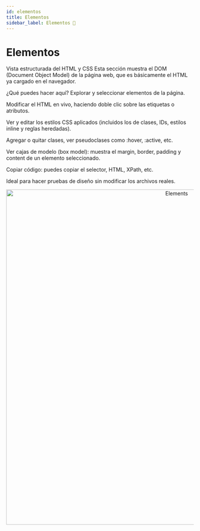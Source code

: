 ```yaml
---
id: elementos
title: Elementos
sidebar_label: Elementos 🔧
---
```


# Elementos 

Vista estructurada del HTML y CSS
Esta sección muestra el DOM (Document Object Model) de la página web, que es básicamente el HTML ya cargado en el navegador.

¿Qué puedes hacer aquí?
Explorar y seleccionar elementos de la página.

Modificar el HTML en vivo, haciendo doble clic sobre las etiquetas o atributos.

Ver y editar los estilos CSS aplicados (incluidos los de clases, IDs, estilos inline y reglas heredadas).

Agregar o quitar clases, ver pseudoclases como :hover, :active, etc.

Ver cajas de modelo (box model): muestra el margin, border, padding y content de un elemento seleccionado.

Copiar código: puedes copiar el selector, HTML, XPath, etc.

Ideal para hacer pruebas de diseño sin modificar los archivos reales.

<p align="center">
  <img src="/img/elementos-inspector.png" alt="Elements" width="900"/>
</p>